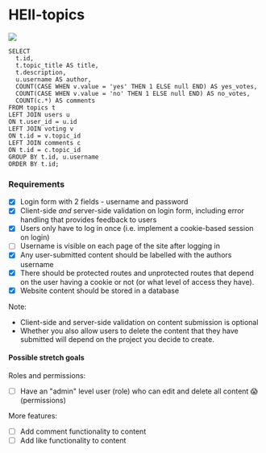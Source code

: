 # HEII-topics

![](https://i.imgur.com/YKUeAqs.png)


```
SELECT
  t.id,
  t.topic_title AS title,
  t.description,
  u.username AS author,
  COUNT(CASE WHEN v.value = 'yes' THEN 1 ELSE null END) AS yes_votes,
  COUNT(CASE WHEN v.value = 'no' THEN 1 ELSE null END) AS no_votes,
  COUNT(c.*) AS comments
FROM topics t
LEFT JOIN users u
ON t.user_id = u.id
LEFT JOIN voting v
ON t.id = v.topic_id
LEFT JOIN comments c
ON t.id = c.topic_id
GROUP BY t.id, u.username
ORDER BY t.id;
```

### Requirements
+ [x] Login form with 2 fields - username and password
+ [x] Client-side _and_ server-side validation on login form, including error handling that provides feedback to users
+ [x] Users only have to log in once (i.e. implement a cookie-based session on login)
+ [ ] Username is visible on each page of the site after logging in
+ [x] Any user-submitted content should be labelled with the authors username
+ [x] There should be protected routes and unprotected routes that depend on the user having a cookie or not (or what level of access they have).
+ [x] Website content should be stored in a database

Note:
+ Client-side and server-side validation on content submission is optional
+ Whether you also allow users to delete the content that they have submitted will depend on the project you decide to create.

#### Possible stretch goals
Roles and permissions:
+ [ ] Have an "admin" level user (role) who can edit and delete all content :scream: (permissions)

More features:
+ [ ] Add comment functionality to content
+ [ ] Add like functionality to content
